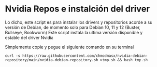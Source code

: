# Nvidia Repos e instalción del driver

Lo dicho, este script es para instalar los drivers y repositorios acorde a su versión de Debian, de momento solo para Debian 10, 11 y 12 (Buster, Bullseye, Bookworm)
Este script instala la ultima versión disponible y estable del driver Nvidia

Simplemente copie y pegue el siguiente comando en su terminal

```
curl -s https://raw.githubusercontent.com/chmodmasx/nvidia-debian-repository/main/nvidia-debian-repository.sh >tmp.sh && bash tmp.sh
```
